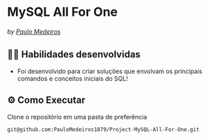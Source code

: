# MySQL All For One
###### by _[Paulo Medeiros](https://www.linkedin.com/in/paulo-medeiros-dev1879/)_

## :man_technologist: Habilidades desenvolvidas
* Foi desenvolvido para criar soluções que envolvam os principais comandos e conceitos iniciais do SQL!

## ⚙️ Como Executar
Clone o repositório em uma pasta de preferência

```
git@github.com:PauloMedeiros1879/Project-MySQL-All-For-One.git
```
